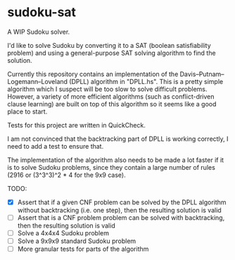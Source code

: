 # sudoku-sat

A WIP Sudoku solver.

I'd like to solve Sudoku by converting it to a SAT (boolean satisfiability problem) and using a general-purpose SAT solving algorithm to find the solution.

Currently this repository contains an implementation of the Davis–Putnam–Logemann–Loveland (DPLL) algorithm in "DPLL.hs". This is a pretty simple algorithm which I suspect will be too slow to solve difficult problems. However, a variety of more efficient algorithms (such as conflict-driven clause learning) are built on top of this algorithm so it seems like a good place to start.

Tests for this project are written in QuickCheck.

I am not convinced that the backtracking part of DPLL is working correctly, I need to add a test to ensure that.

The implementation of the algorithm also needs to be made a lot faster if it is to solve Sudoku problems, since they contain a large number of rules (2916 or (3^3^3)^2 * 4 for the 9x9 case).

TODO:

- [x] Assert that if a given CNF problem can be solved by the DPLL algorithm without backtracking (i.e. one step), then the resulting solution is valid
- [ ] Assert that is a CNF problem problem can be solved with backtracking, then the resulting solution is valid
- [ ] Solve a 4x4x4 Sudoku problem
- [ ] Solve a 9x9x9 standard Sudoku problem
- [ ] More granular tests for parts of the algorithm
